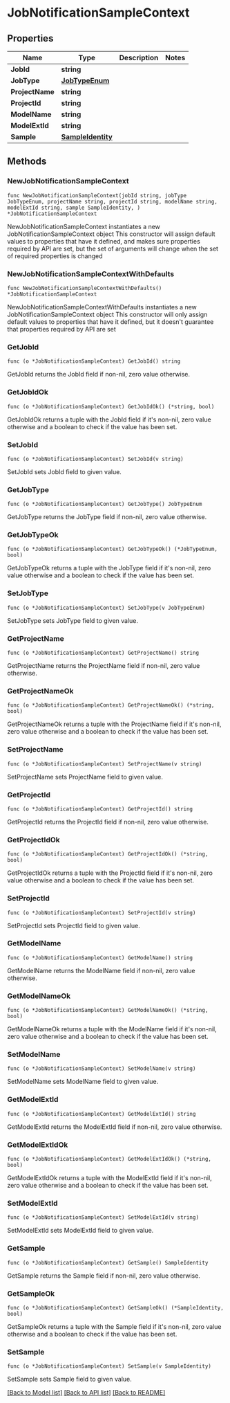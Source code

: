 # JobNotificationSampleContext

## Properties

Name | Type | Description | Notes
------------ | ------------- | ------------- | -------------
**JobId** | **string** |  | 
**JobType** | [**JobTypeEnum**](JobTypeEnum.md) |  | 
**ProjectName** | **string** |  | 
**ProjectId** | **string** |  | 
**ModelName** | **string** |  | 
**ModelExtId** | **string** |  | 
**Sample** | [**SampleIdentity**](SampleIdentity.md) |  | 

## Methods

### NewJobNotificationSampleContext

`func NewJobNotificationSampleContext(jobId string, jobType JobTypeEnum, projectName string, projectId string, modelName string, modelExtId string, sample SampleIdentity, ) *JobNotificationSampleContext`

NewJobNotificationSampleContext instantiates a new JobNotificationSampleContext object
This constructor will assign default values to properties that have it defined,
and makes sure properties required by API are set, but the set of arguments
will change when the set of required properties is changed

### NewJobNotificationSampleContextWithDefaults

`func NewJobNotificationSampleContextWithDefaults() *JobNotificationSampleContext`

NewJobNotificationSampleContextWithDefaults instantiates a new JobNotificationSampleContext object
This constructor will only assign default values to properties that have it defined,
but it doesn't guarantee that properties required by API are set

### GetJobId

`func (o *JobNotificationSampleContext) GetJobId() string`

GetJobId returns the JobId field if non-nil, zero value otherwise.

### GetJobIdOk

`func (o *JobNotificationSampleContext) GetJobIdOk() (*string, bool)`

GetJobIdOk returns a tuple with the JobId field if it's non-nil, zero value otherwise
and a boolean to check if the value has been set.

### SetJobId

`func (o *JobNotificationSampleContext) SetJobId(v string)`

SetJobId sets JobId field to given value.


### GetJobType

`func (o *JobNotificationSampleContext) GetJobType() JobTypeEnum`

GetJobType returns the JobType field if non-nil, zero value otherwise.

### GetJobTypeOk

`func (o *JobNotificationSampleContext) GetJobTypeOk() (*JobTypeEnum, bool)`

GetJobTypeOk returns a tuple with the JobType field if it's non-nil, zero value otherwise
and a boolean to check if the value has been set.

### SetJobType

`func (o *JobNotificationSampleContext) SetJobType(v JobTypeEnum)`

SetJobType sets JobType field to given value.


### GetProjectName

`func (o *JobNotificationSampleContext) GetProjectName() string`

GetProjectName returns the ProjectName field if non-nil, zero value otherwise.

### GetProjectNameOk

`func (o *JobNotificationSampleContext) GetProjectNameOk() (*string, bool)`

GetProjectNameOk returns a tuple with the ProjectName field if it's non-nil, zero value otherwise
and a boolean to check if the value has been set.

### SetProjectName

`func (o *JobNotificationSampleContext) SetProjectName(v string)`

SetProjectName sets ProjectName field to given value.


### GetProjectId

`func (o *JobNotificationSampleContext) GetProjectId() string`

GetProjectId returns the ProjectId field if non-nil, zero value otherwise.

### GetProjectIdOk

`func (o *JobNotificationSampleContext) GetProjectIdOk() (*string, bool)`

GetProjectIdOk returns a tuple with the ProjectId field if it's non-nil, zero value otherwise
and a boolean to check if the value has been set.

### SetProjectId

`func (o *JobNotificationSampleContext) SetProjectId(v string)`

SetProjectId sets ProjectId field to given value.


### GetModelName

`func (o *JobNotificationSampleContext) GetModelName() string`

GetModelName returns the ModelName field if non-nil, zero value otherwise.

### GetModelNameOk

`func (o *JobNotificationSampleContext) GetModelNameOk() (*string, bool)`

GetModelNameOk returns a tuple with the ModelName field if it's non-nil, zero value otherwise
and a boolean to check if the value has been set.

### SetModelName

`func (o *JobNotificationSampleContext) SetModelName(v string)`

SetModelName sets ModelName field to given value.


### GetModelExtId

`func (o *JobNotificationSampleContext) GetModelExtId() string`

GetModelExtId returns the ModelExtId field if non-nil, zero value otherwise.

### GetModelExtIdOk

`func (o *JobNotificationSampleContext) GetModelExtIdOk() (*string, bool)`

GetModelExtIdOk returns a tuple with the ModelExtId field if it's non-nil, zero value otherwise
and a boolean to check if the value has been set.

### SetModelExtId

`func (o *JobNotificationSampleContext) SetModelExtId(v string)`

SetModelExtId sets ModelExtId field to given value.


### GetSample

`func (o *JobNotificationSampleContext) GetSample() SampleIdentity`

GetSample returns the Sample field if non-nil, zero value otherwise.

### GetSampleOk

`func (o *JobNotificationSampleContext) GetSampleOk() (*SampleIdentity, bool)`

GetSampleOk returns a tuple with the Sample field if it's non-nil, zero value otherwise
and a boolean to check if the value has been set.

### SetSample

`func (o *JobNotificationSampleContext) SetSample(v SampleIdentity)`

SetSample sets Sample field to given value.



[[Back to Model list]](../README.md#documentation-for-models) [[Back to API list]](../README.md#documentation-for-api-endpoints) [[Back to README]](../README.md)


